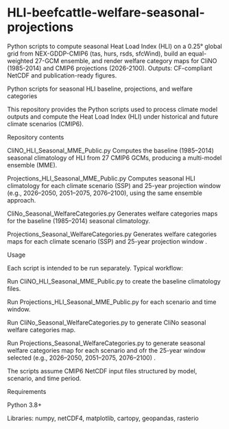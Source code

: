 # HLI-beefcattle-welfare-seasonal-projections
Python scripts to compute seasonal Heat Load Index (HLI) on a 0.25° global grid from NEX-GDDP-CMIP6 (tas, hurs, rsds, sfcWind), build an equal-weighted 27-GCM ensemble, and render welfare category maps for CliNO (1985-2014) and CMIP6 projections (2026-2100). Outputs: CF-compliant NetCDF and publication-ready figures.

Python scripts for seasonal HLI baseline, projections, and welfare categories

This repository provides the Python scripts used to process climate model outputs and compute the Heat Load Index (HLI) under historical and future climate scenarios (CMIP6).

Repository contents

CliNO_HLI_Seasonal_MME_Public.py Computes the baseline (1985–2014) seasonal climatology of HLI from 27 CMIP6 GCMs, producing a multi-model ensemble (MME).

Projections_HLI_Seasonal_MME_Public.py Computes seasonal HLI climatology for each climate scenario (SSP) and 25-year projection window (e.g., 2026–2050, 2051–2075, 2076–2100), using the same ensemble approach.

CliNo_Seasonal_WelfareCategories.py Generates welfare categories maps for the baseline (1985–2014) seasonal climatology.

Projections_Seasonal_WelfareCategories.py Generates welfare categories maps for each climate scenario (SSP) and 25-year projection window .


Usage

Each script is intended to be run separately. Typical workflow:

Run CliNO_HLI_Seasonal_MME_Public.py to create the baseline climatology files.

Run Projections_HLI_Seasonal_MME_Public.py for each scenario and time window.

Run CliNo_Seasonal_WelfareCategories.py to generate CliNo seasonal welfare categories map.

Run Projections_Seasonal_WelfareCategories.py to generate seasonal welfare categories map for each scenario and ofr the 25-year window selected (e.g., 2026–2050, 2051–2075, 2076–2100) .

The scripts assume CMIP6 NetCDF input files structured by model, scenario, and time period.

Requirements

Python 3.8+

Libraries: numpy, netCDF4, matplotlib, cartopy, geopandas, rasterio
